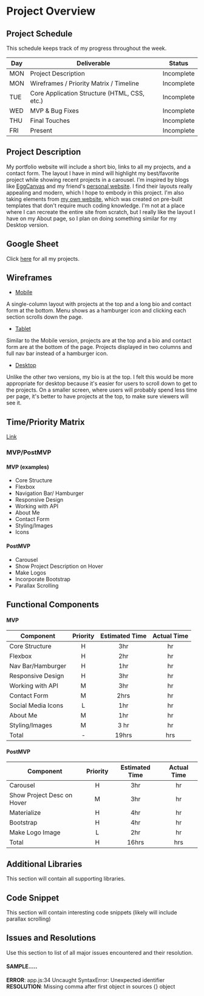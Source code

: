 # Project Overview

## Project Schedule

This schedule keeps track of my progress throughout the week.  


|  Day | Deliverable | Status
|---|---| ---|
|MON| Project Description | Incomplete
|MON| Wireframes / Priority Matrix / Timeline | Incomplete
|TUE| Core Application Structure (HTML, CSS, etc.) | Incomplete
|WED| MVP & Bug Fixes | Incomplete
|THU| Final Touches | Incomplete
|FRI| Present | Incomplete

<!-- Change Incomplete to Approved -->

## Project Description

My portfolio website will include a short bio, links to all my projects, and a contact form. The layout I have in mind will highlight my best/favorite project while showing recent projects in a carousel. I'm inspired by blogs like [EggCanvas](https://www.eggcanvas.com/) and my friend's [personal website](https://www.isabelcalkins.com/). I find their layouts really appealing and modern, which I hope to embody in this project. I'm also taking elements from [my own website](https://rianashahid.com/about), which was created on pre-bulit templates that don't require much coding knowledge. I'm not at a place where I can recreate the entire site from scratch, but I really like the layout I have on my About page, so I plan on doing something similar for my Desktop version. 

## Google Sheet

Click [here](https://docs.google.com/spreadsheets/d/1F6TgKH1HQ4Y9KlbVs1zh_r9-1yZ6eSXrkG6DpTmO1g8/edit#gid=0) for all my projects.

## Wireframes

* [Mobile](https://i.imgur.com/CBIkFcr.png)

 A single-column layout with projects at the top and a long bio and contact form at the bottom. Menu shows as a hamburger icon and clicking each section scrolls down the page.

* [Tablet](https://i.imgur.com/DPxS9z3.png)

 Similar to the Mobile version, projects are at the top and a bio and contact form are at the bottom of the page. Projects displayed in two columns and full nav bar instead of a hamburger icon. 
 
* [Desktop](https://i.imgur.com/R0TOVMO.png)
 
 Unlike the other two versions, my bio is at the top. I felt this would be more appropriate for desktop because it's easier for users to scroll down to get to the projects. On a smaller screen, where users will probably spend less time per page, it's better to have projects at the top, to make sure viewers will see it. 

## Time/Priority Matrix 

[Link](https://i.imgur.com/1SMaUfc.jpg)

### MVP/PostMVP

#### MVP (examples)

* Core Structure
* Flexbox
* Navigation Bar/ Hamburger
* Responsive Design
* Working with API
* About Me
* Contact Form
* Styling/Images
* Icons

#### PostMVP 

* Carousel
* Show Project Description on Hover
* Make Logos
* Incorporate Bootstrap
* Parallax Scrolling

## Functional Components

#### MVP
| Component | Priority | Estimated Time | Actual Time |
| --- | :---: |  :---: | :---: | 
| Core Structure | H | 3hr | hr |
| Flexbox | H | 2hr | hr |
| Nav Bar/Hamburger | H | 1hr | hr |  
| Responsive Design | H | 3hr|  hr | 
| Working with API| M | 3hr | hr|
| Contact Form | M | 2hrs|  hr | 
| Social Media Icons | L | 1hr | hr |
| About Me | M | 1hr | hr |
| Styling/Images | M | 3 hr | hr |
| Total | - | 19hrs| hrs |

#### PostMVP
| Component | Priority | Estimated Time | Actual Time |
| --- | :---: |  :---: | :---: | 
| Carousel | H | 3hr| hr | 
| Show Project Desc on Hover | M | 3hr | hr |
| Materialize | H | 4hr | hr |
| Bootstrap | H | 4hr | hr |
| Make Logo Image | L | 2hr | hr |
| Total | H | 16hrs| hrs |

## Additional Libraries
This section will contain all supporting libraries.

## Code Snippet

This section will contain interesting code snippets (likely will include parallax scrolling)

## Issues and Resolutions
 Use this section to list of all major issues encountered and their resolution.

#### SAMPLE.....
**ERROR**: app.js:34 Uncaught SyntaxError: Unexpected identifier                                
**RESOLUTION**: Missing comma after first object in sources {} object
